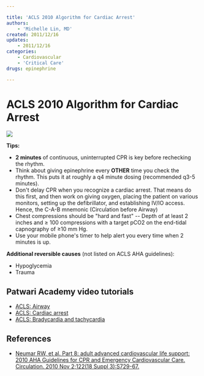 ```yaml
---

title: 'ACLS 2010 Algorithm for Cardiac Arrest'
authors:
    - 'Michelle Lin, MD'
created: 2011/12/16
updates:
    - 2011/12/16
categories:
    - Cardiovascular
    - 'Critical Care'
drugs: epinephrine

---
```



# ACLS 2010 Algorithm for Cardiac Arrest

![](https://d2p53dh3qxfm0x.cloudfront.net/uploads/img/1jx/6/q/3bb084ed-bd36-5a8b-8b47-fd3015308994/640.png)

**Tips:**

-   **2 minutes** of continuous, uninterrupted CPR is key before rechecking the rhythm.
-   Think about giving <span class="drug">epinephrine</span> every **OTHER** time you check the rhythm. This puts it at roughly a q4 minute dosing (recommended q3-5 minutes).
-   Don't delay CPR when you recognize a cardiac arrest. That means do this first, and then work on giving oxygen, placing the patient on various monitors, setting up the defibrillator, and establishing IV/IO access. Hence, the C-A-B mnemonic (Circulation before Airway)
-   Chest compressions should be "hard and fast" -- Depth of at least 2 inches and ≥ 100 compressions with a target pCO2 on the end-tidal capnography of ≥10 mm Hg.
-   Use your mobile phone's timer to help alert you every time when 2 minutes is up.

**Additional reversible causes** (not listed on ACLS AHA guidelines):

-   Hypoglycemia
-   Trauma

## Patwari Academy video tutorials

-   [ACLS: Airway](http://academiclifeinem.blogspot.com/2012/11/patwari-academy-videos-acls-and-airway.html)
-   [ACLS: Cardiac arrest](http://academiclifeinem.blogspot.com/2012/12/patwari-academy-videos-acls-parts-4-6.html)
-   [ACLS: Bradycardia and tachycardia](http://academiclifeinem.blogspot.com/2012/12/patwari-academy-videos-acls-parts-7-10.html)

<!-- -->

## References

-   [Neumar RW, et al. Part 8: adult advanced cardiovascular life support: 2010 AHA Guidelines for CPR and Emergency Cardiovascular Care. Circulation. 2010 Nov 2;122(18 Suppl 3):S729-67.](https://www.ncbi.nlm.nih.gov/pubmed/?term=20956224)

